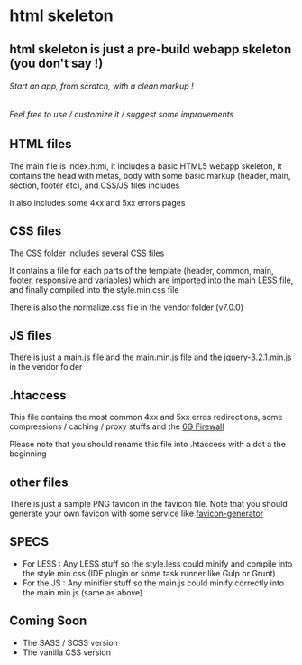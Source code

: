 # html skeleton
## html skeleton is just a pre-build webapp skeleton (you don't say !)
###### Start an app, from scratch, with a clean markup !
###### Feel free to use / customize it / suggest some improvements

## HTML files

The main file is index.html, it includes a basic HTML5 webapp skeleton, it contains the head with metas, body with some basic markup (header, main, section, footer etc), and CSS/JS files includes

It also includes some 4xx and 5xx errors pages

## CSS files

The CSS folder includes several CSS files

It contains a file for each parts of the template (header, common, main, footer, responsive and variables) which are imported into the main LESS file, and finally compiled into the style.min.css file

There is also the normalize.css file in the vendor folder (v7.0.0)

## JS files

There is just a main.js file and the main.min.js file and the jquery-3.2.1.min.js in the vendor folder

## .htaccess

This file contains the most common 4xx and 5xx erros redirections, some compressions / caching / proxy stuffs and the [6G Firewall](https://perishablepress.com/6g/)

Please note that you should rename this file into .htaccess with a dot a the beginning

## other files

There is just a sample PNG favicon in the favicon file. Note that you should generate your own favicon with some service like [favicon-generator](https://www.favicon-generator.org/)

## SPECS

- For LESS : Any LESS stuff so the style.less could minify and compile into the style.min.css (IDE plugin or some task runner like Gulp or Grunt)
- For the JS : Any minifier stuff so the main.js could minify correctly into the main.min.js (same as above)

## Coming Soon

- The SASS / SCSS version
- The vanilla CSS version
